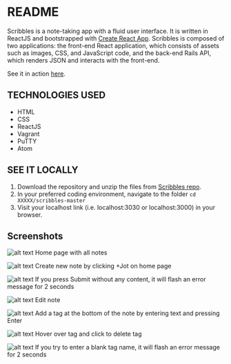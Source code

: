 # README

Scribbles is a note-taking app with a fluid user interface.  It is written in ReactJS and bootstrapped with [Create React App](https://github.com/facebook/create-react-app).  Scribbles is composed of two applications: the front-end React application, which consists of assets such as images, CSS, and JavaScript code, and the back-end Rails API, which renders JSON and interacts with the front-end.

See it in action <a href="https://scribbles-winnie-khuu.herokuapp.com">here</a>.

## TECHNOLOGIES USED
* HTML
* CSS
* ReactJS
* Vagrant
* PuTTY
* Atom

## SEE IT LOCALLY

1. Download the repository and unzip the files from <a href="https://github.com/khuuwinnie/scribbles">Scribbles repo</a>.
2. In your preferred coding environment, navigate to the folder `cd XXXXX/scribbles-master`
3. Visit your localhost link (i.e. localhost:3030 or localhost:3000) in your browser.


## Screenshots

![alt text](scribbles1.png)
Home page with all notes

![alt text](scribbles5.png)
Create new note by clicking +Jot on home page

![alt text](scribbles6.png)
If you press Submit without any content, it will flash an error message for 2 seconds

![alt text](scribbles2.png)
Edit note

![alt text](scribbles3.png)
Add a tag at the bottom of the note by entering text and pressing Enter

![alt text](scribbles4.png)
Hover over tag and click to delete tag

![alt text](scribbles7.png)
If you try to enter a blank tag name, it will flash an error message for 2 seconds
